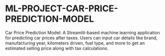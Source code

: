 # ML-PROJECT-CAR-PRICE-PREDICTION-MODEL
Car Price Prediction Model: A Streamlit-based machine learning application for predicting car prices after taxes. Users can input car details like brand, manufacturing year, kilometers driven, fuel type, and more to get an estimated selling price along with tax calculations.

